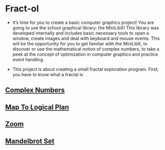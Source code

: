# Fract-ol
 - It’s time for you to create a basic computer graphics project!
You are going to use the school graphical library: the MiniLibX! This library was
developed internally and includes basic necessary tools to open a window, create images
and deal with keyboard and mouse events.
This will be the opportunity for you to get familiar with the MiniLibX, to discover
or use the mathematical notion of complex numbers, to take a peek at the concept of
optimization in computer graphics and practice event handling

 - This project is about creating a small fractal
exploration program. First, you have to know what
a fractal is

## [Complex Numbers](https://github.com/Abdellah-Nsila/42cursus/blob/master/Milestone%202/fract-ol/Markdown/Complex_Numbers.md)

## [Map To Logical Plan](https://github.com/Abdellah-Nsila/42cursus/blob/master/Milestone%202/fract-ol/Markdown/Map_To_Logical_Plan.md)

## [Zoom](https://github.com/Abdellah-Nsila/42cursus/blob/master/Milestone%202/fract-ol/Markdown/Zoom.md)

## [Mandelbrot Set](https://github.com/Abdellah-Nsila/42cursus/blob/master/Milestone%202/fract-ol/Markdown/Mandelbrot_Set.md)
